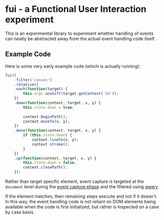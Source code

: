 # fui - a Functional User Interaction experiment

This is an experimental library to experiment whether handling of events can neatly be abstracted away from the actual event handling code itself.

## Example Code

Here is some very early example code (which is actually running):

```js
fui()
    .filter('canvas')
    .relative()
    .each(function(target) {
        this.args.unshift(target.getContext('2d'));
    })
    .down(function(context, target, x, y) {
        this.state.down = true;
        
        context.beginPath();
        context.moveTo(x, y);
    })
    .move(function(context, target, x, y) {
        if (this.state.down) {
            context.lineTo(x, y);
            context.stroke();
        }
    })
    .up(function(context, target, x, y) {
        this.state.down = false;
        context.closePath();
    });
```

Rather than target specific element, event capture is targeted at the `document` level during the [event capture phase](http://www.w3.org/TR/2000/REC-DOM-Level-2-Events-20001113/events.html#Events-flow-capture) and the filtered using [qwery](https://github.com/ded/qwery).

If the element matches, then remaining steps execute and not if it doesn't.  In this way, the event handling code is not reliant on DOM elements being available when the code is first initialized, but rather is inspected on a case by case basis.  
